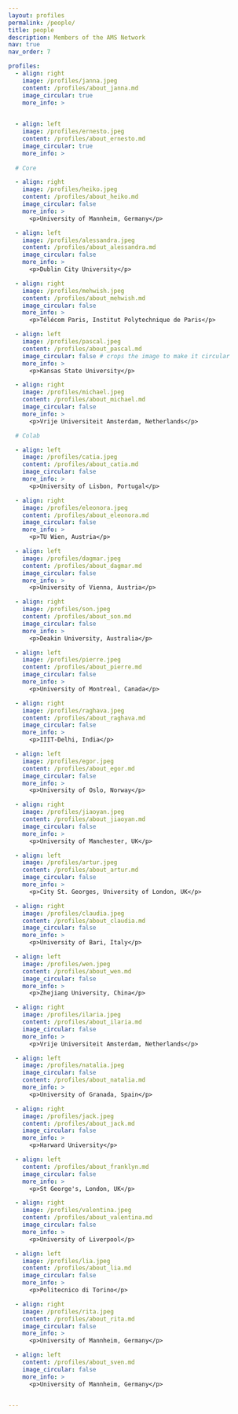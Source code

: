 ```yaml
---
layout: profiles
permalink: /people/
title: people
description: Members of the AMS Network
nav: true
nav_order: 7

profiles:
  - align: right
    image: /profiles/janna.jpeg
    content: /profiles/about_janna.md
    image_circular: true
    more_info: >
      

  - align: left
    image: /profiles/ernesto.jpeg
    content: /profiles/about_ernesto.md
    image_circular: true
    more_info: >
      
  # Core

  - align: right
    image: /profiles/heiko.jpeg
    content: /profiles/about_heiko.md
    image_circular: false
    more_info: >
      <p>University of Mannheim, Germany</p>

  - align: left
    image: /profiles/alessandra.jpeg
    content: /profiles/about_alessandra.md
    image_circular: false
    more_info: >
      <p>Dublin City University</p>

  - align: right
    image: /profiles/mehwish.jpeg
    content: /profiles/about_mehwish.md
    image_circular: false
    more_info: >
      <p>Télécom Paris, Institut Polytechnique de Paris</p>

  - align: left
    image: /profiles/pascal.jpeg
    content: /profiles/about_pascal.md
    image_circular: false # crops the image to make it circular
    more_info: >
      <p>Kansas State University</p>

  - align: right
    image: /profiles/michael.jpeg
    content: /profiles/about_michael.md
    image_circular: false
    more_info: >
      <p>Vrije Universiteit Amsterdam, Netherlands</p>

  # Colab

  - align: left
    image: /profiles/catia.jpeg
    content: /profiles/about_catia.md
    image_circular: false
    more_info: >
      <p>University of Lisbon, Portugal</p>

  - align: right
    image: /profiles/eleonora.jpeg
    content: /profiles/about_eleonora.md
    image_circular: false
    more_info: >
      <p>TU Wien, Austria</p>

  - align: left
    image: /profiles/dagmar.jpeg
    content: /profiles/about_dagmar.md
    image_circular: false
    more_info: >
      <p>University of Vienna, Austria</p>

  - align: right
    image: /profiles/son.jpeg
    content: /profiles/about_son.md
    image_circular: false
    more_info: >
      <p>Deakin University, Australia</p>

  - align: left
    image: /profiles/pierre.jpeg
    content: /profiles/about_pierre.md
    image_circular: false
    more_info: >
      <p>University of Montreal, Canada</p>

  - align: right
    image: /profiles/raghava.jpeg
    content: /profiles/about_raghava.md
    image_circular: false
    more_info: >
      <p>IIIT-Delhi, India</p>

  - align: left
    image: /profiles/egor.jpeg
    content: /profiles/about_egor.md
    image_circular: false
    more_info: >
      <p>University of Oslo, Norway</p>

  - align: right
    image: /profiles/jiaoyan.jpeg
    content: /profiles/about_jiaoyan.md
    image_circular: false
    more_info: >
      <p>University of Manchester, UK</p>

  - align: left
    image: /profiles/artur.jpeg
    content: /profiles/about_artur.md
    image_circular: false
    more_info: >
      <p>City St. Georges, University of London, UK</p>

  - align: right
    image: /profiles/claudia.jpeg
    content: /profiles/about_claudia.md
    image_circular: false
    more_info: >
      <p>University of Bari, Italy</p>

  - align: left
    image: /profiles/wen.jpeg
    content: /profiles/about_wen.md
    image_circular: false
    more_info: >
      <p>Zhejiang University, China</p>

  - align: right
    image: /profiles/ilaria.jpeg
    content: /profiles/about_ilaria.md
    image_circular: false
    more_info: >
      <p>Vrije Universiteit Amsterdam, Netherlands</p>

  - align: left
    image: /profiles/natalia.jpeg
    image_circular: false
    content: /profiles/about_natalia.md
    more_info: >
      <p>University of Granada, Spain</p>

  - align: right
    image: /profiles/jack.jpeg
    content: /profiles/about_jack.md
    image_circular: false
    more_info: >
      <p>Harward University</p>

  - align: left
    content: /profiles/about_franklyn.md
    image_circular: false
    more_info: >
      <p>St George's, London, UK</p>

  - align: right
    image: /profiles/valentina.jpeg
    content: /profiles/about_valentina.md
    image_circular: false
    more_info: >
      <p>University of Liverpool</p>

  - align: left
    image: /profiles/lia.jpeg
    content: /profiles/about_lia.md
    image_circular: false
    more_info: >
      <p>Politecnico di Torino</p>

  - align: right
    image: /profiles/rita.jpeg
    content: /profiles/about_rita.md
    image_circular: false
    more_info: >
      <p>University of Mannheim, Germany</p>

  - align: left
    content: /profiles/about_sven.md
    image_circular: false
    more_info: >
      <p>University of Mannheim, Germany</p>


---
```

